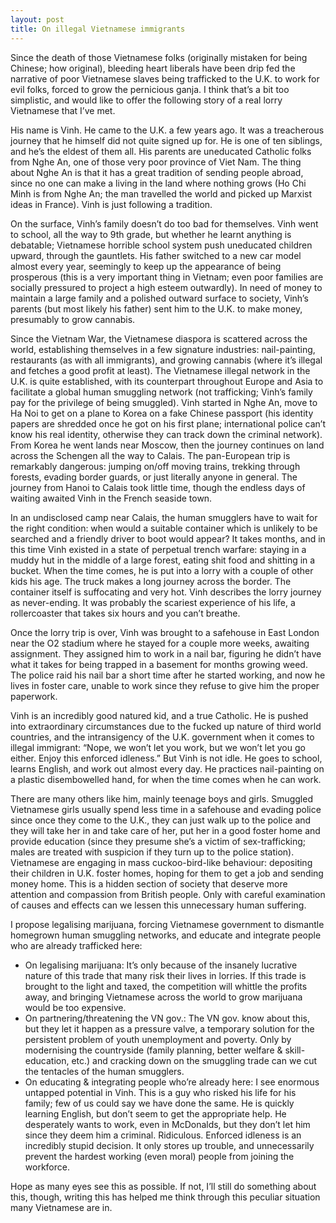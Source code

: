```yaml
---
layout: post
title: On illegal Vietnamese immigrants
---
```


Since the death of those Vietnamese folks (originally mistaken for being Chinese; how original), bleeding heart liberals have been drip fed the narrative of poor Vietnamese slaves being trafficked to the U.K. to work for evil folks, forced to grow the pernicious ganja. I think that’s a bit too simplistic, and would like to offer the following story of a real lorry Vietnamese that I’ve met.

His name is Vinh. He came to the U.K. a few years ago. It was a treacherous journey that he himself did not quite signed up for. He is one of ten siblings, and he’s the eldest of them all. His parents are uneducated Catholic folks from Nghe An, one of those very poor province of Viet Nam. The thing about Nghe An is that it has a great tradition of sending people abroad, since no one can make a living in the land where nothing grows (Ho Chi Minh is from Nghe An; the man travelled the world and picked up Marxist ideas in France). Vinh is just following a tradition.

On the surface, Vinh’s family doesn’t do too bad for themselves. Vinh went to school, all the way to 9th grade, but whether he learnt anything is debatable; Vietnamese horrible school system push uneducated children upward, through the gauntlets. His father switched to a new car model almost every year, seemingly to keep up the appearance of being prosperous (this is a very important thing in Vietnam; even poor families are socially pressured to project a high esteem outwardly). In need of money to maintain a large family and a polished outward surface to society, Vinh’s parents (but most likely his father) sent him to the U.K. to make money, presumably to grow cannabis.

Since the Vietnam War, the Vietnamese diaspora is scattered across the world, establishing themselves in a few signature industries: nail-painting, restaurants (as with all immigrants), and growing cannabis (where it’s illegal and fetches a good profit at least). The Vietnamese illegal network in the U.K. is quite established, with its counterpart throughout Europe and Asia to facilitate a global human smuggling network (not trafficking; Vinh’s family pay for the privilege of being smuggled). Vinh started in Nghe An, move to Ha Noi to get on a plane to Korea on a fake Chinese passport (his identity papers are shredded once he got on his first plane; international police can’t know his real identity, otherwise they can track down the criminal network). From Korea he went lands near Moscow, then the journey continues on land across the Schengen all the way to Calais. The pan-European trip is remarkably dangerous: jumping on/off moving trains, trekking through forests, evading border guards, or just literally anyone in general. The journey from Hanoi to Calais took little time, though the endless days of waiting awaited Vinh in the French seaside town.

In an undisclosed camp near Calais, the human smugglers have to wait for the right condition: when would a suitable container which is unlikely to be searched and a friendly driver to boot would appear? It takes months, and in this time Vinh existed in a state of perpetual trench warfare: staying in a muddy hut in the middle of a large forest, eating shit food and shitting in a bucket. When the time comes, he is put into a lorry with a couple of other kids his age. The truck makes a long journey across the border. The container itself is suffocating and very hot. Vinh describes the lorry journey as never-ending. It was probably the scariest experience of his life, a rollercoaster that takes six hours and you can’t breathe.

Once the lorry trip is over, Vinh was brought to a safehouse in East London near the O2 stadium where he stayed for a couple more weeks, awaiting assignment. They assigned him to work in a nail bar, figuring he didn’t have what it takes for being trapped in a basement for months growing weed. The police raid his nail bar a short time after he started working, and now he lives in foster care, unable to work since they refuse to give him the proper paperwork.

Vinh is an incredibly good natured kid, and a true Catholic. He is pushed into extraordinary circumstances due to the fucked up nature of third world countries, and the intransigency of the U.K. government when it comes to illegal immigrant: “Nope, we won’t let you work, but we won’t let you go either. Enjoy this enforced idleness.” But Vinh is not idle. He goes to school, learns English, and work out almost every day. He practices nail-painting on a plastic disembowelled hand, for when the time comes when he can work.

There are many others like him, mainly teenage boys and girls. Smuggled Vietnamese girls usually spend less time in a safehouse and evading police since once they come to the U.K., they can just walk up to the police and they will take her in and take care of her, put her in a good foster home and provide education (since they presume she’s a victim of sex-trafficking; males are treated with suspicion if they turn up to the police station). Vietnamese are engaging in mass cuckoo-bird-like behaviour: depositing their children in U.K. foster homes, hoping for them to get a job and sending money home. This is a hidden section of society that deserve more attention and compassion from British people. Only with careful examination of causes and effects can we lessen this unnecessary human suffering.

I propose legalising marijuana, forcing Vietnamese government to dismantle homegrown human smuggling networks, and educate and integrate people who are already trafficked here:
-	On legalising marijuana: It’s only because of the insanely lucrative nature of this trade that many risk their lives in lorries. If this trade is brought to the light and taxed, the competition will whittle the profits away, and bringing Vietnamese across the world to grow marijuana would be too expensive.
-	On partnering/threatening the VN gov.: The VN gov. know about this, but they let it happen as a pressure valve, a temporary solution for the persistent problem of youth unemployment and poverty. Only by modernising the countryside (family planning, better welfare & skill-education, etc.) and cracking down on the smuggling trade can we cut the tentacles of the human smugglers.
-	On educating & integrating people who’re already here: I see enormous untapped potential in Vinh. This is a guy who risked his life for his family; few of us could say we have done the same. He is quickly learning English, but don’t seem to get the appropriate help. He desperately wants to work, even in McDonalds, but they don’t let him since they deem him a criminal. Ridiculous. Enforced idleness is an incredibly stupid decision. It only stores up trouble, and unnecessarily prevent the hardest working (even moral) people from joining the workforce.

Hope as many eyes see this as possible. If not, I’ll still do something about this, though, writing this has helped me think through this peculiar situation many Vietnamese are in.